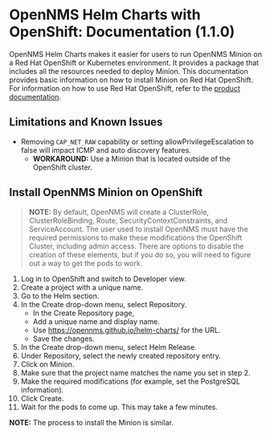# OpenNMS Helm Charts with OpenShift: Documentation (1.1.0)

OpenNMS Helm Charts makes it easier for users to run OpenNMS Minion on a Red Hat OpenShift or Kubernetes environment. It provides a package that includes all the resources needed to deploy Minion.
This documentation provides basic information on how to install Minion on Red Hat OpenShift. For information on how to use Red Hat OpenShift, refer to the [product documentation](https://access.redhat.com/documentation/en-us/openshift_container_platform/).

## Limitations and Known Issues

* Removing `CAP_NET_RAW` capability or setting allowPrivilegeEscalation to false will impact ICMP and auto discovery features.
  * **WORKAROUND:** Use a Minion that is located outside of the OpenShift cluster.

## Install OpenNMS Minion on OpenShift
> **NOTE:** By default, OpenNMS will create a ClusterRole, ClusterRoleBinding, Route, SecurityContextConstraints, and ServiceAccount. The user used to install OpenNMS must have the required permissions to make these modifications the OpenShift Cluster, including admin access. There are options to disable the creation of these elements, but if you do so, you will need to figure out a way to get the pods to work.

1. Log in to OpenShift and switch to Developer view.
2. Create a project with a unique name.
3. Go to the Helm section.
4. In the Create drop-down menu, select Repository.
    * In the Create Repository page,
    * Add a unique name and display name.
    * Use https://opennms.github.io/helm-charts/ for the URL.
    * Save the changes.
5. In the Create drop-down menu, select Helm Release.
6. Under Repository, select the newly created repository entry.
7. Click on Minion.
8.	Make sure that the project name matches the name you set in step 2.
9.	Make the required modifications (for example, set the PostgreSQL information).
10.	Click Create.
11.	Wait for the pods to come up. This may take a few minutes.

**NOTE:** The process to install the Minion is similar.


